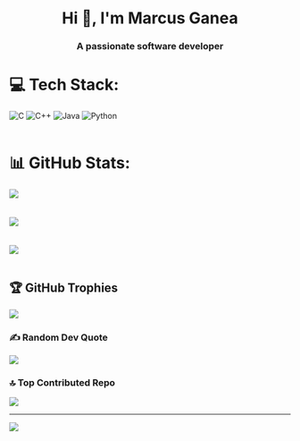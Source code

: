 <h1 align="center">Hi 👋, I'm Marcus Ganea</h1>
<h3 align="center">A passionate software developer</h3>


# 💻 Tech Stack:
![C](https://img.shields.io/badge/c-%2300599C.svg?style=for-the-badge&logo=c&logoColor=white) ![C++](https://img.shields.io/badge/c++-%2300599C.svg?style=for-the-badge&logo=c%2B%2B&logoColor=white) ![Java](https://img.shields.io/badge/java-%23ED8B00.svg?style=for-the-badge&logo=openjdk&logoColor=white) ![Python](https://img.shields.io/badge/python-3670A0?style=for-the-badge&logo=python&logoColor=ffdd54)
<br><br>
# 📊 GitHub Stats:
![](https://github-readme-stats.vercel.app/api?username=MarcusGanea&theme=dark&hide_border=false&include_all_commits=false&count_private=false)<br/>
<br><br>
![](https://github-readme-streak-stats.herokuapp.com/?user=MarcusGanea&theme=dark&hide_border=false)<br/>
<br><br>
![](https://github-readme-stats.vercel.app/api/top-langs/?username=MarcusGanea&theme=dark&hide_border=false&include_all_commits=false&count_private=false&layout=compact)
<br><br>

## 🏆 GitHub Trophies
![](https://github-profile-trophy.vercel.app/?username=MarcusGanea&theme=darkhub&no-frame=false&no-bg=false&margin-w=4)

### ✍️ Random Dev Quote
![](https://quotes-github-readme.vercel.app/api?type=horizontal&theme=tokyonight)

### 🔝 Top Contributed Repo
![](https://github-contributor-stats.vercel.app/api?username=MarcusGanea&limit=5&theme=dark&combine_all_yearly_contributions=true)

---
[![](https://visitcount.itsvg.in/api?id=MarcusGanea&icon=0&color=0)](https://visitcount.itsvg.in)

<!-- Proudly created with GPRM ( https://gprm.itsvg.in ) -->
<!-- Proudly created with GPRM ( https://gprm.itsvg.in ) -->
